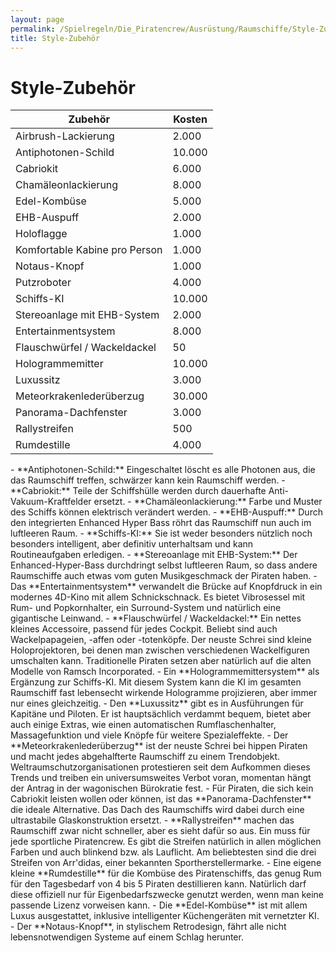 ```yaml
---
layout: page
permalink: /Spielregeln/Die_Piratencrew/Ausrüstung/Raumschiffe/Style-Zubehör
title: Style-Zubehör
---
```


# Style-Zubehör

<table>
<thead>
<tr><th>Zubehör</th><th>Kosten</th></tr>
</thead>
<tbody>
<tr><td>Airbrush-Lackierung</td><td>2.000</td></tr>
<tr><td>Antiphotonen-Schild</td><td>10.000</td></tr>
<tr><td>Cabriokit</td><td>6.000</td></tr>
<tr><td>Chamäleonlackierung</td><td>8.000</td></tr>
<tr><td>Edel-Kombüse</td><td>5.000</td></tr>
<tr><td>EHB-Auspuff</td><td>2.000</td></tr>
<tr><td>Holoflagge</td><td>1.000</td></tr>
<tr><td>Komfortable Kabine pro Person</td><td>1.000</td></tr>
<tr><td>Notaus-Knopf</td><td>1.000</td></tr>
<tr><td>Putzroboter</td><td>4.000</td></tr>
<tr><td>Schiffs-KI</td><td>10.000</td></tr>
<tr><td>Stereoanlage mit EHB-System</td><td>2.000</td></tr>
<tr><td>Entertainmentsystem</td><td>8.000</td></tr>
<tr><td>Flauschwürfel / Wackeldackel</td><td>50</td></tr>
<tr><td>Hologrammemitter</td><td>10.000</td></tr>
<tr><td>Luxussitz</td><td>3.000</td></tr>
<tr><td>Meteorkrakenlederüberzug</td><td>30.000</td></tr>
<tr><td>Panorama-Dachfenster</td><td>3.000</td></tr>
<tr><td>Rallystreifen</td><td>500</td></tr>
<tr><td>Rumdestille</td><td>4.000</td></tr>
</tbody>
</table>
- **Antiphotonen-Schild:** Eingeschaltet löscht es alle Photonen aus, die das Raumschiff treffen, schwärzer kann kein Raumschiff werden.
- **Cabriokit:** Teile der Schiffshülle werden durch dauerhafte Anti-Vakuum-Kraftfelder ersetzt.
- **Chamäleonlackierung:** Farbe und Muster des Schiffs können elektrisch verändert werden.
- **EHB-Auspuff:** Durch den integrierten Enhanced Hyper Bass röhrt das Raumschiff nun auch im luftleeren Raum.
- **Schiffs-KI:** Sie ist weder besonders nützlich noch besonders intelligent, aber definitiv unterhaltsam und kann Routineaufgaben erledigen.
- **Stereoanlage mit EHB-System:** Der Enhanced-Hyper-Bass durchdringt selbst luftleeren Raum, so dass andere Raumschiffe auch etwas vom guten Musikgeschmack der Piraten haben.
- Das **Entertainmentsystem** verwandelt die Brücke auf Knopfdruck in ein modernes 4D-Kino mit allem Schnickschnack. Es bietet Vibrosessel mit Rum- und Popkornhalter, ein Surround-System und natürlich eine gigantische Leinwand.
- **Flauschwürfel / Wackeldackel:** Ein nettes kleines Accessoire, passend für jedes Cockpit. Beliebt sind auch Wackelpapageien, -affen oder -totenköpfe. Der neuste Schrei sind kleine Holoprojektoren, bei denen man zwischen verschiedenen Wackelfiguren umschalten kann. Traditionelle Piraten setzen aber natürlich auf die alten Modelle von Ramsch Incorporated.
- Ein **Hologrammemittersystem** als Ergänzung zur Schiffs-KI. Mit diesem System kann die KI im gesamten Raumschiff fast lebensecht wirkende Hologramme projizieren, aber immer nur eines gleichzeitig.
- Den **Luxussitz** gibt es in Ausführungen für Kapitäne und Piloten. Er ist hauptsächlich verdammt bequem, bietet aber auch einige Extras, wie einen automatischen Rumflaschenhalter, Massagefunktion und viele Knöpfe für weitere Spezialeffekte.
- Der **Meteorkrakenlederüberzug** ist der neuste Schrei bei hippen Piraten und macht jedes abgehalfterte Raumschiff zu einem Trendobjekt. Weltraumschutzorganisationen protestieren seit dem Aufkommen dieses Trends und treiben ein universumsweites Verbot voran, momentan hängt der Antrag in der wagonischen Bürokratie fest.
- Für Piraten, die sich kein Cabriokit leisten wollen oder können, ist das **Panorama-Dachfenster** die ideale Alternative. Das Dach des Raumschiffs wird dabei durch eine ultrastabile Glaskonstruktion ersetzt.
- **Rallystreifen** machen das Raumschiff zwar nicht schneller, aber es sieht dafür so aus. Ein muss für jede sportliche Piratencrew. Es gibt die Streifen natürlich in allen möglichen Farben und auch blinkend bzw. als Lauflicht. Am beliebtesten sind die drei Streifen von Arr&#39;didas, einer bekannten Sportherstellermarke.
- Eine eigene kleine **Rumdestille** für die Kombüse des Piratenschiffs, das genug Rum für den Tagesbedarf von 4 bis 5 Piraten destillieren kann. Natürlich darf diese offiziell nur für Eigenbedarfszwecke genutzt werden, wenn man keine passende Lizenz vorweisen kann.
- Die **Edel-Kombüse** ist mit allem Luxus ausgestattet, inklusive intelligenter Küchengeräten mit vernetzter KI.
- Der **Notaus-Knopf**, in stylischem Retrodesign, fährt alle nicht lebensnotwendigen Systeme auf einem Schlag herunter.

